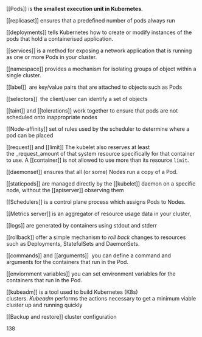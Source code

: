 [[Pods]] is **the smallest execution unit in Kubernetes**.

[[replicaset]]  ensures that a predefined number of pods always run

[[deployments]] tells Kubernetes how to create or modify instances of the pods that hold a containerised application.

[[services]] is a method for exposing a network application that is running as one or more Pods in your cluster.

[[namespace]] provides a mechanism for isolating groups of object within a single cluster.

[[label]]  are key/value pairs that are attached to objects such as Pods

[[selectors]]  the client/user can identify a set of objects

[[taint]] and [[tolerations]] work together to ensure that pods are not scheduled onto inappropriate nodes

[[Node-affinity]] set of rules used by the scheduler to determine where a pod can be placed

[[request]] and [[limit]] The kubelet also reserves at least the _request_amount of that system resource specifically for that container to use. A [[container]] is not allowed to use more than its resource `limit`.

[[daemonset]] ensures that all (or some) Nodes run a copy of a Pod.

[[staticpods]]  are managed directly by the [[kubelet]] daemon on a specific node, without the [[apiserver]] observing them

[[Schedulers]] is a control plane process which assigns Pods to Nodes. 

[[Metrics server]] is an aggregator of resource usage data in your cluster,

[[logs]] are generated by containers using stdout and stderr

[[rollback]] offer a simple mechanism to _roll back_ changes to resources such as Deployments, StatefulSets and DaemonSets.

[[commands]] and [[arguments]]  you can define a command and arguments for the containers that run in the Pod.

[[enviornment variables]] you can set environment variables for the containers that run in the Pod.

[[kubeadm]] is a tool used to build Kubernetes (K8s) clusters. _Kubeadm_ performs the actions necessary to get a minimum viable cluster up and running quickly

[[Backup and restore]] cluster configuration


138